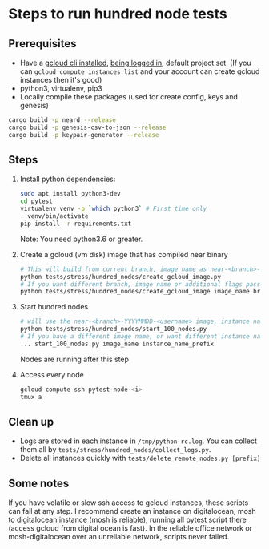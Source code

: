 # Steps to run hundred node tests

## Prerequisites

- Have a [gcloud cli installed](https://cloud.google.com/sdk/install), [being logged in](https://cloud.google.com/sdk/gcloud/reference/auth/login), default project set.
(If you can `gcloud compute instances list` and your account can create gcloud instances then it's good)
- python3, virtualenv, pip3
- Locally compile these packages (used for create config, keys and genesis)

```bash
cargo build -p neard --release
cargo build -p genesis-csv-to-json --release
cargo build -p keypair-generator --release
```

## Steps

1. Install python dependencies:

    ```bash
    sudo apt install python3-dev
    cd pytest
    virtualenv venv -p `which python3` # First time only
    . venv/bin/activate
    pip install -r requirements.txt
    ```

    Note: You need python3.6 or greater.

2. Create a gcloud (vm disk) image that has compiled near binary

    ```bash
    # This will build from current branch, image name as near-<branch>-YYYYMMDD-<username>, cargo build -p near --release
    python tests/stress/hundred_nodes/create_gcloud_image.py
    # If you want different branch, image name or additional flags passed to cargo
    python tests/stress/hundred_nodes/create_gcloud_image image_name branch 'additional flags'
    ```

3. Start hundred nodes

    ```bash
    # will use the near-<branch>-YYYYMMDD-<username> image, instance name will be pytest-node-<username>-0 to 99
    python tests/stress/hundred_nodes/start_100_nodes.py
    # If you have a different image name, or want different instance name
    ... start_100_nodes.py image_name instance_name_prefix
    ```

    Nodes are running after this step

4. Access every node

    ```bash
    gcloud compute ssh pytest-node-<i>
    tmux a
    ```

## Clean up

- Logs are stored in each instance in `/tmp/python-rc.log`. You can collect them all by `tests/stress/hundred_nodes/collect_logs.py`.
- Delete all instances quickly with `tests/delete_remote_nodes.py [prefix]`

## Some notes

If you have volatile or slow ssh access to gcloud instances, these scripts can fail at any step. I recommend create an instance on digitalocean, mosh to digitalocean instance (mosh is reliable), running all pytest script there (access gcloud from digital ocean is fast). In the reliable office network or mosh-digitalocean over an unreliable network, scripts never failed.
